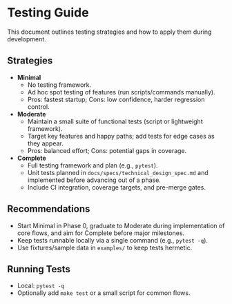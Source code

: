 # Testing Guide

This document outlines testing strategies and how to apply them during development.

## Strategies
- **Minimal**
  - No testing framework.
  - Ad hoc spot testing of features (run scripts/commands manually).
  - Pros: fastest startup; Cons: low confidence, harder regression control.
- **Moderate**
  - Maintain a small suite of functional tests (script or lightweight framework).
  - Target key features and happy paths; add tests for edge cases as they appear.
  - Pros: balanced effort; Cons: potential gaps in coverage.
- **Complete**
  - Full testing framework and plan (e.g., `pytest`).
  - Unit tests planned in `docs/specs/technical_design_spec.md` and implemented before advancing out of a phase.
  - Include CI integration, coverage targets, and pre-merge gates.

## Recommendations
- Start Minimal in Phase 0, graduate to Moderate during implementation of core flows, and aim for Complete before major milestones.
- Keep tests runnable locally via a single command (e.g., `pytest -q`).
- Use fixtures/sample data in `examples/` to keep tests hermetic.

## Running Tests
- Local: `pytest -q`
- Optionally add `make test` or a small script for common flows.
